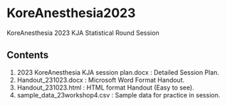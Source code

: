 # KoreAnesthesia2023
KoreAnesthesia 2023 KJA Statistical Round Session

## Contents
1. 2023 KoreAnesthesia KJA session plan.docx
   : Detailed Session Plan.
2. Handout_231023.docx
   : Microsoft Word Format Handout.
3. Handout_231023.html
   : HTML format Handout (Easy to see).
4. sample_data_23workshop4.csv
   : Sample data for practice in session.
